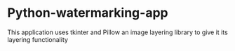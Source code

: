 # Python-watermarking-app
This application uses tkinter and Pillow an image layering library to give it its layering functionality
